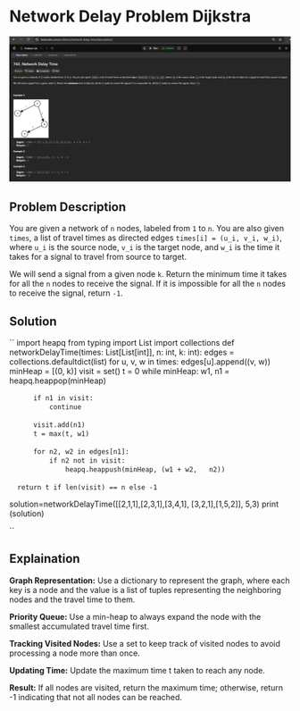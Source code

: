 # Network Delay Problem Dijkstra

![Network Delay Problem](images/dijkstraQuestion.png)

## Problem Description

You are given a network of `n` nodes, labeled from `1` to `n`. You are also given `times`, a list of travel times as directed edges `times[i] = (u_i, v_i, w_i)`, where `u_i` is the source node, `v_i` is the target node, and `w_i` is the time it takes for a signal to travel from source to target.

We will send a signal from a given node `k`. Return the minimum time it takes for all the `n` nodes to receive the signal. If it is impossible for all the `n` nodes to receive the signal, return `-1`.

## Solution

``
  import heapq
  from typing import List
  import collections
  def networkDelayTime(times: List[List[int]], n:   int, k: int):
      edges = collections.defaultdict(list)
      for u, v, w in times:
          edges[u].append((v, w))
      minHeap = [(0, k)]
      visit = set()
      t = 0
      while minHeap:
          w1, n1 = heapq.heappop(minHeap)
          
          if n1 in visit:
              continue
          
          visit.add(n1)
          t = max(t, w1)
          
          for n2, w2 in edges[n1]:
              if n2 not in visit:
                  heapq.heappush(minHeap, (w1 + w2,   n2))
      
      return t if len(visit) == n else -1
  solution=networkDelayTime([[2,1,1],[2,3,1],[3,4,1],  [3,2,1],[1,5,2]], 5,3)
  print (solution)
  
``
## Explaination

**Graph Representation:** Use a dictionary to represent the graph, where each key is a node and the value is a list of tuples representing the neighboring nodes and the travel time to them.

**Priority Queue:** Use a min-heap to always expand the node with the smallest accumulated travel time first.

**Tracking Visited Nodes:** Use a set to keep track of visited nodes to avoid processing a node more than once.

**Updating Time:** Update the maximum time t taken to reach any node.

**Result:** If all nodes are visited, return the maximum time; otherwise, return -1 indicating that not all nodes can be reached.